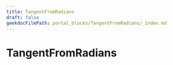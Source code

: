 ```yaml
---
title: TangentFromRadians
draft: false
geekdocFilePath: portal_blocks/TangentFromRadians/_index.md
---
```

# TangentFromRadians